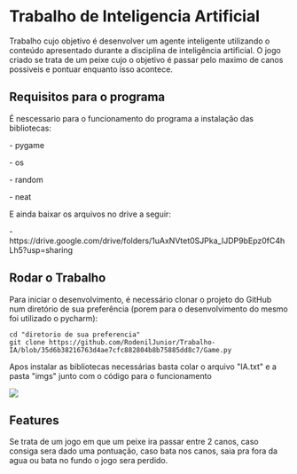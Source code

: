 # Trabalho de Inteligencia Artificial

  Trabalho cujo objetivo é desenvolver um agente inteligente utilizando o conteúdo apresentado durante a
disciplina de inteligência artificial. O jogo criado se trata de um peixe cujo o objetivo é passar pelo maximo de canos possiveis e pontuar enquanto isso acontece.

## Requisitos para o programa

 <p>  É nescessario para o funcionamento do programa a instalação das bibliotecas: </p>
 <p>- pygame </p>
 <p>- os </p>
 <p>- random </p>
 <p>- neat </p>
 <p> E ainda baixar os arquivos no drive a seguir: </p>
  <p>- https://drive.google.com/drive/folders/1uAxNVtet0SJPka_IJDP9bEpz0fC4hLh5?usp=sharing </p>
  
  ## Rodar o Trabalho

<p>Para iniciar o desenvolvimento, é necessário clonar o projeto do GitHub num diretório de sua preferência (porem para o desenvolvimento do mesmo foi utilizado o pycharm):</p>

```shell
cd "diretorio de sua preferencia"
git clone https://github.com/RodenilJunior/Trabalho-IA/blob/35d6b38216763d4ae7cfc882804b8b75885dd8c7/Game.py
```
<p>Apos instalar as bibliotecas necessárias basta colar o arquivo "IA.txt" e a pasta "imgs" junto com o código para o funcionamento</p>
   <img src="https://ik.imagekit.io/kd8utzqjqy/Sem_t%C3%ADtulo_-_a8HlMns.png?ik-sdk-version=javascript-1.4.3&updatedAt=1657587910939">

## Features

Se trata de um jogo em que um peixe ira passar entre 2 canos, caso consiga sera dado uma pontuação, caso bata nos canos, saia pra fora da agua ou bata no fundo o jogo sera perdido.
